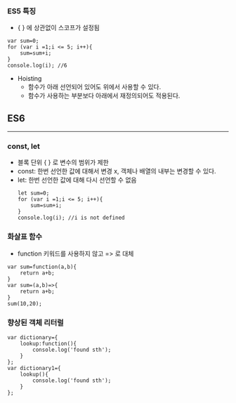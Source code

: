### ES5 특징
- { } 에 상관없이 스코프가 설정됨
```
var sum=0;
for (var i =1;i <= 5; i++){
    sum=sum+i;
}
console.log(i); //6
```
- Hoisting
    - 함수가 아래 선언되어 있어도 위에서 사용할 수 있다.
    - 함수가 사용하는 부분보다 아래에서 재정의되어도 적용된다.
## ES6
---
### const, let
- 블록 단위 { } 로 변수의 범위가 제한
- const: 한번 선언한 값에 대해서 변경 x, 객체나 배열의 내부는 변경할 수 있다.
- let: 한번 선언한 값에 대해 다시 선언할 수 없음
    ```
    let sum=0;
    for (var i =1;i <= 5; i++){
        sum=sum+i;
    }
    console.log(i); //i is not defined
    ```
### 화살표 함수
- function 키워드를 사용하지 않고 => 로 대체
```
var sum=function(a,b){
    return a+b;
}
var sum=(a,b)=>{
    return a+b;
}
sum(10,20);
```

### 향상된 객체 리터럴
```
var dictionary={
    lookup:function(){
        console.log('found sth');
    }
};
var dictionary1={
    lookup(){
        console.log('found sth');
    }
};
```